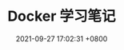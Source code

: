 ---
layout: post
title:  "Docker 学习笔记"
date:   2021-09-27 17:02:31 +0800
categories: jekyll update
---